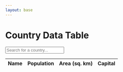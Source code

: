 ```yaml
---
layout: base
---
```

<!DOCTYPE html>
<html>
<head>
  <title>Country Data Table</title>
  <style>
    table {
      border-collapse: collapse;
      width: 100%;
    }

    th, td {
      text-align: left;
      padding: 8px;
    }

    th {
      cursor: pointer;
    }

    input[type="text"] {
      padding: 5px;
      width: 200px;
    }
  </style>
</head>
<body>
  <h1>Country Data Table</h1>

  <input type="text" id="searchInput" placeholder="Search for a country...">

  <table id="countryTable">
    <thead>
      <tr>
        <th onclick="sortTable(0)">Name</th>
        <th onclick="sortTable(1)">Population</th>
        <th onclick="sortTable(2)">Area (sq. km)</th>
        <th onclick="sortTable(3)">Capital</th>
      </tr>
    </thead>
    <tbody id="tableBody"></tbody>
  </table>

  <script>
    let countries = [];

    // Fetch country data from REST Countries API
    fetch('https://restcountries.com/v3/all')
      .then(response => response.json())
      .then(data => {
        countries = data;
        displayCountries(countries);
      })
      .catch(error => console.error(error));

    function displayCountries(countries) {
      const tableBody = document.getElementById('tableBody');
      tableBody.innerHTML = '';

      for (let i = 0; i < countries.length; i++) {
        const country = countries[i];

        const row = document.createElement('tr');
        row.innerHTML = `
          <td>${country.name.common}</td>
          <td>${country.population}</td>
          <td>${country.area || 'N/A'}</td>
          <td>${country.capital || 'N/A'}</td>
        `;

        tableBody.appendChild(row);
      }
    }

    function sortTable(columnIndex) {
      const table = document.getElementById('countryTable');
      const rows = Array.from(table.rows);
      const shouldSortAsNumber = columnIndex === 1 || columnIndex === 2;

      rows.sort((rowA, rowB) => {
        const cellA = rowA.cells[columnIndex].textContent.trim();
        const cellB = rowB.cells[columnIndex].textContent.trim();

        if (shouldSortAsNumber) {
          return parseInt(cellA) - parseInt(cellB);
        } else {
          return cellA.localeCompare(cellB);
        }
      });

      // Reattach the sorted rows to the table
      for (let i = 0; i < rows.length; i++) {
        table.appendChild(rows[i]);
      }
    }

    document.getElementById('searchInput').addEventListener('input', function() {
      const query = this.value.trim().toLowerCase();
      const filteredCountries = countries.filter(country =>
        country.name.common.toLowerCase().includes(query)
      );

      displayCountries(filteredCountries);
    });
  </script>
</body>
</html>
